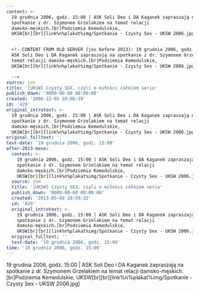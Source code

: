 ```yaml
---
content: >-
  19 grudnia 2006, godz. 15:00 | ASK Soli Deo i DA Kaganek zapraszają na
  spotkanie z dr. Szymonem Grzelakiem na temat relacji
  damsko-męskich.[br]Podziemia Kemedulskie,
  UKSW[br][br][link%n%plakat%img/Spotkanie - Czysty Sex - UKSW 2006.jpg]


  <!--CONTENT FROM OLD SERVER (jos before 2013): 19 grudnia 2006, godz. 15:00 |
  ASK Soli Deo i DA Kaganek zapraszają na spotkanie z dr. Szymonem Grzelakiem na
  temat relacji damsko-męskich.[br]Podziemia Kemedulskie,
  UKSW[br][br][link%n%plakat%img/Spotkanie - Czysty Sex - UKSW 2006.jpg]

  -->
source: jos
title: '[UKSW] Czysty SEX, czyli o miłości całkiem serio'
publish_down: '0000-00-00 00:00:00'
created: '2006-12-05 10:06:39'
id: '429'
original_introtext: >-
  19 grudnia 2006, godz. 15:00 | ASK Soli Deo i DA Kaganek zapraszają na
  spotkanie z dr. Szymonem Grzelakiem na temat relacji
  damsko-męskich.[br]Podziemia Kemedulskie,
  UKSW[br][br][link%n%plakat%img/Spotkanie - Czysty Sex - UKSW 2006.jpg]
original_fulltext: ''
text-date: '19 grudnia 2006, godz. 15:00'
after-2013-move:
  content: >-
    19 grudnia 2006, godz. 15:00 | ASK Soli Deo i DA Kaganek zapraszają na
    spotkanie z dr. Szymonem Grzelakiem na temat relacji
    damsko-męskich.[br]Podziemia Kemedulskie,
    UKSW[br][br][link%n%plakat%img/Spotkanie - Czysty Sex - UKSW 2006.jpg]
  source: jom
  title: '[UKSW] Czysty SEX, czyli o miłości całkiem serio'
  publish_down: '0000-00-00 00:00:00'
  created: '2013-05-08 20:59:32'
  id: '429'
  original_introtext: >-
    19 grudnia 2006, godz. 15:00 | ASK Soli Deo i DA Kaganek zapraszają na
    spotkanie z dr. Szymonem Grzelakiem na temat relacji
    damsko-męskich.[br]Podziemia Kemedulskie,
    UKSW[br][br][link%n%plakat%img/Spotkanie - Czysty Sex - UKSW 2006.jpg]
  original_fulltext: ''
  text-date: '19 grudnia 2006, godz. 15:00'
time: '19 grudnia 2006, godz. 15:00'
---
```

19 grudnia 2006, godz. 15:00 | ASK Soli Deo i DA Kaganek zapraszają na spotkanie z dr. Szymonem Grzelakiem na temat relacji damsko-męskich.[br]Podziemia Kemedulskie, UKSW[br][br][link%n%plakat%img/Spotkanie - Czysty Sex - UKSW 2006.jpg]

<!--CONTENT FROM OLD SERVER (jos before 2013): 19 grudnia 2006, godz. 15:00 | ASK Soli Deo i DA Kaganek zapraszają na spotkanie z dr. Szymonem Grzelakiem na temat relacji damsko-męskich.[br]Podziemia Kemedulskie, UKSW[br][br][link%n%plakat%img/Spotkanie - Czysty Sex - UKSW 2006.jpg]
-->

<!--{{json:{"created_date":"2006-12-05 10:06:39","publish_down":"0000-00-00 00:00:00","id":"429"}}}-->